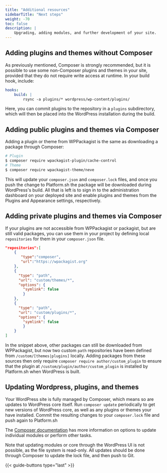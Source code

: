 ```yaml
---
title: "Additional resources"
sidebarTitle: "Next steps"
weight: -70
toc: false
description: |
    Upgrading, adding modules, and further development of your site.
---
```


## Adding plugins and themes without Composer

As previously mentioned, Composer is strongly recommended, but it is possible to use some non-Composer plugins and themes in your site, provided that they do not require write access at runtime. In your build hook, include:

```yaml
hooks:
    build: |
        rsync -a plugins/* wordpress/wp-content/plugins/
```

Here, you can commit plugins to the repository in a `plugins` subdirectory, which will then be placed into the WordPress installation during the build. 

## Adding public plugins and themes via Composer

Adding a plugin or theme from WPPackagist is the same as downloading a package through Composer:

```bash
# Plugin
$ composer require wpackagist-plugin/cache-control
# Theme
$ composer require wpackagist-theme/neve
```

This will update your `composer.json` and `composer.lock` files, and once you push the change to Platform.sh the package will be downloaded during WordPress's build. All that is left is to sign in to the administration dashboard on your deployed site and enable plugins and themes from the Plugins and Appearance settings, respectively. 

## Adding private plugins and themes via Composer

If your plugins are not accessible from WPPackagist or packagist, but are still valid packages, you can use them in your project by defining local `repositories` for them in your `composer.json` file. 

```json
"repositories":[
    {
       "type":"composer",
       "url":"https://wpackagist.org"
    },
    {
      "type": "path",
      "url": "custom/themes/*",
      "options": {
        "symlink": false
        }
    },
    {
      "type": "path",
      "url": "custom/plugins/*",
      "options": {
        "symlink": false
        }
    }
]
```

In the snippet above, other packages can still be downloaded from WPPackagist, but now two custom `path` repositories have been defined from `/custom/[themes|plugins]` locally. Adding packages from these sources then only require `composer require author/custom_plugin` to ensure that the plugin at `/custom/plugin/author/custom_plugin` is installed by Platform.sh when WordPress is built. 

## Updating Wordpress, plugins, and themes

Your WordPress site is fully managed by Composer, which means so are updates to WordPress core itself. Run `composer update` periodically to get new versions of WordPress core, as well as any plugins or themes your have installed. Commit the resulting changes to your `composer.lock` file and push again to Platform.sh 

The [Composer documentation](https://getcomposer.org/doc/) has more information on options to update individual modules or perform other tasks.

Note that updating modules or core through the WordPress UI is not possible, as the file system is read-only.  All updates should be done through Composer to update the lock file, and then push to Git.

{{< guide-buttons type="last" >}}